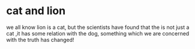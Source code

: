 <!-- TITLE: Cat -->
<!-- SUBTITLE: A quick summary of Cat -->

# cat and lion
we all know lion is a cat, but the scientists have found that the is not just a cat ,it has some relation with the dog, something which we are concerned with the truth has changed!
